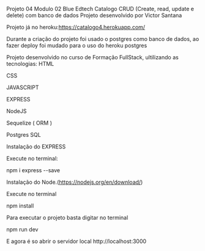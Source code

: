 Projeto 04 Modulo 02 Blue Edtech
Catalogo CRUD (Create, read, update e delete) com banco de dados
Projeto desenvolvido por Victor Santana

Projeto já no heroku:https://catalogo4.herokuapp.com/

Durante a criação do projeto foi usado o postgres como banco de dados, ao fazer deploy foi mudado para o uso do heroku postgres

Projeto desenvolvido no curso de Formação FullStack, ultilizando as tecnologias:
HTML

CSS

JAVASCRIPT

EXPRESS

NodeJS

Sequelize ( ORM )

Postgres SQL

Instalação do EXPRESS

Execute no terminal:

npm i express --save

Instalação do Node.(https://nodejs.org/en/download/)

Execute no terminal

npm install

Para executar o projeto basta digitar no terminal

npm run dev

E agora é so abrir o servidor local http://localhost:3000
